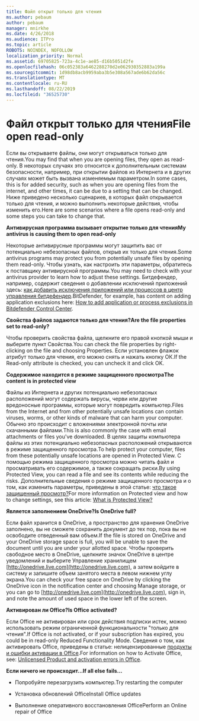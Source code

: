 ```yaml
---
title: Файл открыт только для чтения
ms.author: pebaum
author: pebaum
manager: mnirkhe
ms.date: 4/26/2018
ms.audience: ITPro
ms.topic: article
ROBOTS: NOINDEX, NOFOLLOW
localization_priority: Normal
ms.assetid: 69705825-723a-4c1e-ae85-d16b5051d2fe
ms.openlocfilehash: 06c052383a6462288270d2e062930352883a199a
ms.sourcegitcommit: 1d98db8acb9959aba3b5e308a567ade6b62da56c
ms.translationtype: MT
ms.contentlocale: ru-RU
ms.lasthandoff: 08/22/2019
ms.locfileid: "36525730"
---
```

# <a name="file-open-read-only"></a><span data-ttu-id="15bc5-102">Файл открыт только для чтения</span><span class="sxs-lookup"><span data-stu-id="15bc5-102">File open read-only</span></span>

<span data-ttu-id="15bc5-103">Если вы открываете файлы, они могут открываться только для чтения.</span><span class="sxs-lookup"><span data-stu-id="15bc5-103">You may find that when you are opening files, they open as read-only.</span></span> <span data-ttu-id="15bc5-104">В некоторых случаях это относится к дополнительным системам безопасности, например, при открытии файлов из Интернета и в других случаях может быть вызвана изменяемым параметром.</span><span class="sxs-lookup"><span data-stu-id="15bc5-104">In some cases, this is for added security, such as when you are opening files from the internet, and other times, it can be due to a setting that can be changed.</span></span> <span data-ttu-id="15bc5-105">Ниже приведено несколько сценариев, в которых файл открывается только для чтения, и можно выполнить некоторые действия, чтобы изменить его.</span><span class="sxs-lookup"><span data-stu-id="15bc5-105">Here are some scenarios where a file opens read-only and some steps you can take to change that.</span></span>
  
 <span data-ttu-id="15bc5-106">**Антивирусная программа вызывает открытие только для чтения**</span><span class="sxs-lookup"><span data-stu-id="15bc5-106">**My antivirus is causing them to open read-only**</span></span>
  
<span data-ttu-id="15bc5-107">Некоторые антивирусные программы могут защитить вас от потенциально небезопасных файлов, открыв их только для чтения.</span><span class="sxs-lookup"><span data-stu-id="15bc5-107">Some antivirus programs may protect you from potentially unsafe files by opening them read-only.</span></span> <span data-ttu-id="15bc5-108">Чтобы узнать, как настроить эти параметры, обратитесь к поставщику антивирусной программы.</span><span class="sxs-lookup"><span data-stu-id="15bc5-108">You may need to check with your antivirus provider to learn how to adjust these settings.</span></span> <span data-ttu-id="15bc5-109">Битдефендер, например, содержит сведения о добавлении исключений приложений здесь: [как добавить исключения приложений или процессов в центр управления битдефендер](https://www.bitdefender.com/support/how-to-add-application-or-process-exclusions-in-bitdefender-control-center-1119.mdl).</span><span class="sxs-lookup"><span data-stu-id="15bc5-109">BitDefender, for example, has content on adding application exclusions here: [How to add application or process exclusions in Bitdefender Control Center](https://www.bitdefender.com/support/how-to-add-application-or-process-exclusions-in-bitdefender-control-center-1119.mdl).</span></span>
  
 <span data-ttu-id="15bc5-110">**Свойства файлов задаются только для чтения?**</span><span class="sxs-lookup"><span data-stu-id="15bc5-110">**Are the file properties set to read-only?**</span></span>
  
<span data-ttu-id="15bc5-111">Чтобы проверить свойства файла, щелкните его правой кнопкой мыши и выберите пункт Свойства.</span><span class="sxs-lookup"><span data-stu-id="15bc5-111">You can check the file properties by right-clicking on the file and choosing Properties.</span></span> <span data-ttu-id="15bc5-112">Если установлен флажок атрибут только для чтения, его можно снять и нажать кнопку ОК.</span><span class="sxs-lookup"><span data-stu-id="15bc5-112">If the Read-only attribute is checked, you can uncheck it and click OK.</span></span>
  
 <span data-ttu-id="15bc5-113">**Содержимое находится в режиме защищенного просмотра**</span><span class="sxs-lookup"><span data-stu-id="15bc5-113">**The content is in protected view**</span></span>
  
<span data-ttu-id="15bc5-114">Файлы из Интернета и других потенциально небезопасных расположений могут содержать вирусы, черви или другие вредоносные программы, которые могут повредить компьютер.</span><span class="sxs-lookup"><span data-stu-id="15bc5-114">Files from the Internet and from other potentially unsafe locations can contain viruses, worms, or other kinds of malware that can harm your computer.</span></span> <span data-ttu-id="15bc5-115">Обычно это происходит с вложениями электронной почты или скачанными файлами.</span><span class="sxs-lookup"><span data-stu-id="15bc5-115">This is also commonly the case with email attachments or files you've downloaded.</span></span> <span data-ttu-id="15bc5-116">В целях защиты компьютера файлы из этих потенциально небезопасных расположений открываются в режиме защищенного просмотра.</span><span class="sxs-lookup"><span data-stu-id="15bc5-116">To help protect your computer, files from these potentially unsafe locations are opened in Protected View.</span></span> <span data-ttu-id="15bc5-117">С помощью режима защищенного просмотра можно читать файл и просматривать его содержимое, а также сокращать риски.</span><span class="sxs-lookup"><span data-stu-id="15bc5-117">By using Protected View, you can read a file and see its contents while reducing the risks.</span></span> <span data-ttu-id="15bc5-118">Дополнительные сведения о режиме защищенного просмотра и о том, как изменить параметры, приведены в этой статье: [что такое защищенный просмотр?](https://support.office.com/article/d6f09ac7-e6b9-4495-8e43-2bbcdbcb6653)</span><span class="sxs-lookup"><span data-stu-id="15bc5-118">For more information on Protected view and how to change settings, see this article: [What is Protected View?](https://support.office.com/article/d6f09ac7-e6b9-4495-8e43-2bbcdbcb6653)</span></span>
  
 <span data-ttu-id="15bc5-119">**Является заполнением OneDrive?**</span><span class="sxs-lookup"><span data-stu-id="15bc5-119">**Is OneDrive full?**</span></span>
  
<span data-ttu-id="15bc5-120">Если файл хранится в OneDrive, а пространство для хранения OneDrive заполнено, вы не сможете сохранить документ до тех пор, пока вы не освободите отведенный вам объем.</span><span class="sxs-lookup"><span data-stu-id="15bc5-120">If the file is stored on OneDrive and your OneDrive storage space is full, you will be unable to save the document until you are under your allotted space.</span></span> <span data-ttu-id="15bc5-121">Чтобы проверить свободное место в OneDrive, щелкните значок OneDrive в центре уведомлений и выберите Управление хранилищем [http://onedrive.live.com](http://onedrive.live.com), а затем войдите в систему и запишите объем занятого места в левом нижнем углу экрана.</span><span class="sxs-lookup"><span data-stu-id="15bc5-121">You can check your free space on OneDrive by clicking the OneDrive icon in the notification center and choosing Manage storage, or you can go to [http://onedrive.live.com](http://onedrive.live.com), sign in, and note the amount of used space in the lower left of the screen.</span></span>
  
 <span data-ttu-id="15bc5-122">**Активирован ли Office?**</span><span class="sxs-lookup"><span data-stu-id="15bc5-122">**Is Office activated?**</span></span>
  
<span data-ttu-id="15bc5-123">Если Office не активирован или срок действия подписки истек, можно использовать режим ограниченной функциональности "только для чтения".</span><span class="sxs-lookup"><span data-stu-id="15bc5-123">If Office is not activated, or if your subscription has expired, you could be in read-only Reduced Functionality Mode.</span></span> <span data-ttu-id="15bc5-124">Сведения о том, как активировать Office, приведены в статье: нелицензированные [продукты и ошибки активации в Office](https://support.office.com/article/0d23d3c0-c19c-4b2f-9845-5344fedc4380).</span><span class="sxs-lookup"><span data-stu-id="15bc5-124">For information on how to Activate Office, see: [Unlicensed Product and activation errors in Office](https://support.office.com/article/0d23d3c0-c19c-4b2f-9845-5344fedc4380).</span></span>
  
 <span data-ttu-id="15bc5-125">**Если ничего не происходит...**</span><span class="sxs-lookup"><span data-stu-id="15bc5-125">**If all else fails...**</span></span>
  
- <span data-ttu-id="15bc5-126">Попробуйте перезагрузить компьютер.</span><span class="sxs-lookup"><span data-stu-id="15bc5-126">Try restarting the computer</span></span>
    
- <span data-ttu-id="15bc5-127">Установка обновлений Office</span><span class="sxs-lookup"><span data-stu-id="15bc5-127">Install Office updates</span></span>
    
- <span data-ttu-id="15bc5-128">Выполнение оперативного восстановления Office</span><span class="sxs-lookup"><span data-stu-id="15bc5-128">Perform an Online repair of Office</span></span>
    

